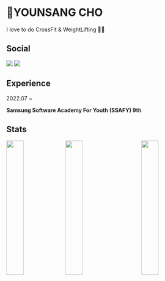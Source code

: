 # :muscle:YOUNSANG CHO

I love to do CrossFit & WeightLifting 🏋🏻

## Social

<img src="https://img.shields.io/badge/ysang10@gmail.com-20a7c9?style=flat-square&logo=Gmail&logoColor=black"/> <a href="https://younprize.tistory.com/"><img src="https://img.shields.io/badge/YOUNPRIZE-C94220?style=flat-square&logo=Tistory&logoColor=black"/>

</a>

## Experience

2022.07 ~

**Samsung Software Academy For Youth (SSAFY) 9th**

## Stats

<img align='left' width='30%' src="https://github-readme-stats.vercel.app/api?username=YOUNPRIZE&show_icons=true&theme=radical">

<img align='center' width='30%' src="https://github-readme-stats.vercel.app/api/top-langs/?username=YOUNPRIZE&layout=compact&theme=radical">

<img align='right' width='30%' src="http://mazassumnida.wtf/api/v2/generate_badge?boj=younprize">
